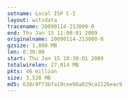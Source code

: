 ```yaml
---
setname: Local ISP C-I
layout: witsdata
tracename: 20090114-213000-0
end: Thu Jan 15 11:00:01 2009
originalname: 20090114-213000-0
gzsize: 1,800 MB
len: 0:30:00
start: Thu Jan 15 10:30:01 2009
totalwirelen: 27,014 MB
pkts: 46 million
size: 3,528 MB
md5: 638c9f73bfa19cee98a029ca1126eac9
---
```

